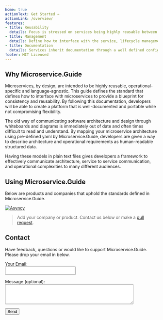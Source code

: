 ```yaml
---
home: true
actionText: Get Started →
actionLink: /overview/
features:
- title: Reusability
  details: Focus is stressed on services being highly reusable between applications and platforms.
- title: Management
  details: Define how to interface with the service, lifecycle management, scaling, among other requirements.
- title: Documentation
  details: Services inherit documentation through a well defined configuration of commands, arguments and output.
footer: MIT Licensed
---
```


## Why Microservice.Guide

Microservices, by design, are intended to be highly reusable, operational-specific and language-agnostic. This guide defines the standard that defines how to interface with microservices to provide a blueprint for consistency and reusability. By following this documentation, developers will be able to create a platform that is well-documented and portable while not compromising flexibility.

The old way of communicating software architecture and design through whiteboards and diagrams is immediately out of date and often times difficult to read and understand. By mapping your microservice architecture using pre-defined yaml by Microservice.Guide, developers are given a way to describe architecture and operational requirements as human-readable structured data.

Having these models in plain text files gives developers a framework to effectively communicate architecture, service to service communication, and operational complexities to many different audiences.

## Using Microservice.Guide

Below are products and companies that uphold the standards defined in Microservice.Guide.

[![Asyncy](https://avatars0.githubusercontent.com/u/34162468?s=100&v=4 "Asyncy")](https://asyncy.com)

> Add your company or product. Contact us below or make a [pull request](https://github.com/microservice-guide/microservice.guide).

## Contact

Have feedback, questions or would like to support Microservice.Guide. Please drop your email in below.

<form name="contact" method="POST" netlify>
  <p>
    <label>Your Email:<br>
    <input type="email" style="font-size:1.25em" name="email"></label>
  </p>
  <p>
    <label>Message (optional):<br>
    <textarea name="message" rows="4" cols="50"></textarea></label>
  </p>
  <p>
    <button type="submit">Send</button>
  </p>
</form>
